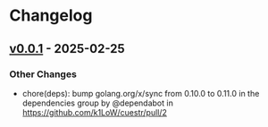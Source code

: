 # Changelog

## [v0.0.1](https://github.com/k1LoW/cuestr/commits/v0.0.1) - 2025-02-25
### Other Changes
- chore(deps): bump golang.org/x/sync from 0.10.0 to 0.11.0 in the dependencies group by @dependabot in https://github.com/k1LoW/cuestr/pull/2

